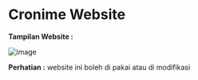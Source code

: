 # Cronime Website

**Tampilan Website :**

![image](https://github.com/vtxcommunity/Cronime/assets/150561267/74df4418-beb5-4016-afd1-616dcb016f14)

**Perhatian :**
website ini boleh di pakai atau di modifikasi

